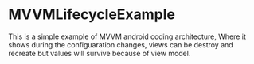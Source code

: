# MVVMLifecycleExample
This is a simple example of MVVM android coding architecture, Where it shows during the configuaration changes, 
views can be destroy and recreate but values will survive because of view model.
